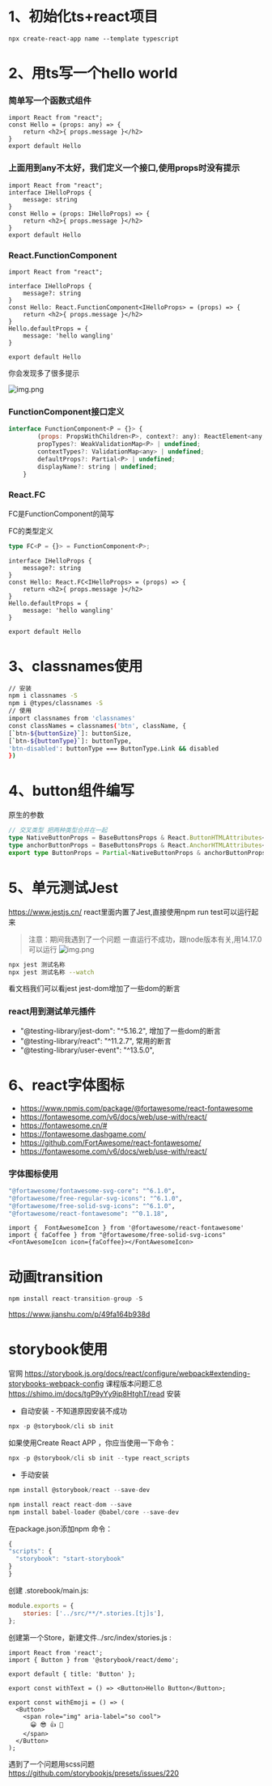 # 1、初始化ts+react项目

```
npx create-react-app name --template typescript
```

# 2、用ts写一个hello world
### 简单写一个函数式组件

```tsx
import React from "react";
const Hello = (props: any) => {
    return <h2>{ props.message }</h2>
}
export default Hello
```
### 上面用到any不太好，我们定义一个接口,使用props时没有提示

```tsx
import React from "react";
interface IHelloProps {
    message: string
}
const Hello = (props: IHelloProps) => {
    return <h2>{ props.message }</h2>
}
export default Hello

```
### React.FunctionComponent

```tsx
import React from "react";

interface IHelloProps {
    message?: string
}
const Hello: React.FunctionComponent<IHelloProps> = (props) => {
    return <h2>{ props.message }</h2>
}
Hello.defaultProps = {
    message: 'hello wangling'
}

export default Hello

```

你会发现多了很多提示

![img.png](imgMd/img.png)

### FunctionComponent接口定义

```jsx
interface FunctionComponent<P = {}> {
        (props: PropsWithChildren<P>, context?: any): ReactElement<any, any> | null;
        propTypes?: WeakValidationMap<P> | undefined;
        contextTypes?: ValidationMap<any> | undefined;
        defaultProps?: Partial<P> | undefined;
        displayName?: string | undefined;
    }
```



### React.FC

FC是FunctionComponent的简写

FC的类型定义

```ts
type FC<P = {}> = FunctionComponent<P>;
```

```tsx
interface IHelloProps {
    message?: string
}
const Hello: React.FC<IHelloProps> = (props) => {
    return <h2>{ props.message }</h2>
}
Hello.defaultProps = {
    message: 'hello wangling'
}

export default Hello
```

# 3、classnames使用
```bash
// 安装
npm i classnames -S
npm i @types/classnames -S
// 使用
import classnames from 'classnames'
const classNames = classnames('btn', className, {
[`btn-${buttonSize}`]: buttonSize,
[`btn-${buttonType}`]: buttonType,
'btn-disabled': buttonType === ButtonType.Link && disabled
})
```

# 4、button组件编写
原生的参数
```ts
// 交叉类型 把两种类型合并在一起
type NativeButtonProps = BaseButtonsProps & React.ButtonHTMLAttributes<HTMLElement>
type anchorButtonProps = BaseButtonsProps & React.AnchorHTMLAttributes<HTMLElement>
export type ButtonProps = Partial<NativeButtonProps & anchorButtonProps>
```

# 5、单元测试Jest
https://www.jestjs.cn/
react里面内置了Jest,直接使用npm run test可以运行起来
> 注意：期间我遇到了一个问题 一直运行不成功，跟node版本有关,用14.17.0可以运行
![img.png](./imgMd/img2.png)
```bash
npx jest 测试名称
npx jest 测试名称 --watch
```
看文档我们可以看jest
jest-dom增加了一些dom的断言

### react用到测试单元插件
  - "@testing-library/jest-dom": "^5.16.2", 增加了一些dom的断言
  - "@testing-library/react": "^11.2.7", 常用的断言
  - "@testing-library/user-event": "^13.5.0",


# 6、react字体图标
- https://www.npmjs.com/package/@fortawesome/react-fontawesome
- https://fontawesome.com/v6/docs/web/use-with/react/
- https://fontawesome.cn/#
- https://fontawesome.dashgame.com/
- https://github.com/FortAwesome/react-fontawesome/
- https://fontawesome.com/v6/docs/web/use-with/react/

### 字体图标使用
```bash
"@fortawesome/fontawesome-svg-core": "^6.1.0",
"@fortawesome/free-regular-svg-icons": "^6.1.0",
"@fortawesome/free-solid-svg-icons": "^6.1.0",
"@fortawesome/react-fontawesome": "^0.1.18",
```


```react
import {  FontAwesomeIcon } from '@fortawesome/react-fontawesome'
import { faCoffee } from "@fortawesome/free-solid-svg-icons"
<FontAwesomeIcon icon={faCoffee}></FontAwesomeIcon>
```

# 动画transition
```js
npm install react-transition-group -S
```
https://www.jianshu.com/p/49fa164b938d


# storybook使用
官网 https://storybook.js.org/docs/react/configure/webpack#extending-storybooks-webpack-config
课程版本问题汇总 https://shimo.im/docs/tgP9yYy9jp8HtghT/read
安装
- 自动安装 - 不知道原因安装不成功
```js
npx -p @storybook/cli sb init
```
如果使用Create React APP ，你应当使用一下命令：
```js
npx -p @storybook/cli sb init --type react_scripts
```
- 手动安装
```js
npm install @storybook/react --save-dev

npm install react react-dom --save
npm install babel-loader @babel/core --save-dev
```
在package.json添加npm 命令：
```js
{
"scripts": {
  "storybook": "start-storybook"
}
}
```
创建 .storebook/main.js:
```js
module.exports = {
    stories: ['../src/**/*.stories.[tj]s'],
};
```
创建第一个Store，新建文件../src/index/stories.js :
```tsx
import React from 'react';
import { Button } from '@storybook/react/demo';

export default { title: 'Button' };

export const withText = () => <Button>Hello Button</Button>;

export const withEmoji = () => (
  <Button>
    <span role="img" aria-label="so cool">
      😀 😎 👍 💯
    </span>
  </Button>
);
```
遇到了一个问题用scss问题
https://github.com/storybookjs/presets/issues/220

